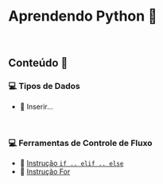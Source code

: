 # Aprendendo Python 🧠

<br>

## Conteúdo 📖


### 💻 Tipos de Dados 

- :memo: Inserir...
<br>

### 💻 Ferramentas de Controle de Fluxo 

- :memo: [Instrução `if .. elif .. else`](Notebooks/02_ControleFluxo/01_instrucao_if.ipynb)
- :memo: [Instrução For](Notebooks/02_ControleFluxo/02_instrucao_for.ipynb)